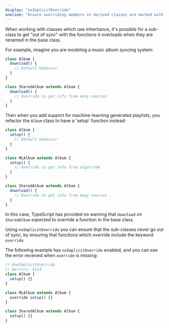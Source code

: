 ```yaml
---
display: "noImplicitOverride"
oneline: "Ensure overriding members in derived classes are marked with an override modifier."
---
```


When working with classes which use inheritance, it's possible for a sub-class to get "out of sync" with the functions it overloads when they are renamed in the base class.

For example, imagine you are modeling a music album syncing system:

```ts twoslash
class Album {
  download() {
    // Default behavior
  }
}

class SharedAlbum extends Album {
  download() {
    // Override to get info from many sources
  }
}
```

Then when you add support for machine-learning generated playlists, you refactor the `Album` class to have a 'setup' function instead:

```ts twoslash
class Album {
  setup() {
    // Default behavior
  }
}

class MLAlbum extends Album {
  setup() {
    // Override to get info from algorithm
  }
}

class SharedAlbum extends Album {
  download() {
    // Override to get info from many sources
  }
}
```

In this case, TypeScript has provided no warning that `download` on `SharedAlbum` _expected_ to override a function in the base class.

Using `noImplicitOverride` you can ensure that the sub-classes never go out of sync, by ensuring that functions which override include the keyword `override`.

The following example has `noImplicitOverride` enabled, and you can see the error received when `override` is missing:

```ts twoslash
// @noImplicitOverride
// @errors: 4114
class Album {
  setup() {}
}

class MLAlbum extends Album {
  override setup() {}
}

class SharedAlbum extends Album {
  setup() {}
}
```
